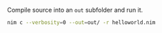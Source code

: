 Compile source into an `out` subfolder and run it.

```sh
nim c --verbosity=0 --out=out/ -r helloworld.nim
```
